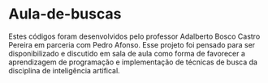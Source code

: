 # Aula-de-buscas

Estes códigos foram desenvolvidos pelo professor Adalberto Bosco Castro Pereira em parceria com Pedro Afonso.
Esse projeto foi pensado para ser disponibilizado e discutido em sala de aula como forma de favorecer a aprendizagem de programação e implementação de técnicas de busca da disciplina de inteligência artifical.
